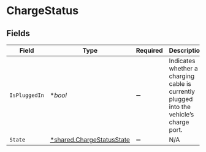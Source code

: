 # ChargeStatus


## Fields

| Field                                                                                   | Type                                                                                    | Required                                                                                | Description                                                                             | Example                                                                                 |
| --------------------------------------------------------------------------------------- | --------------------------------------------------------------------------------------- | --------------------------------------------------------------------------------------- | --------------------------------------------------------------------------------------- | --------------------------------------------------------------------------------------- |
| `IsPluggedIn`                                                                           | **bool*                                                                                 | :heavy_minus_sign:                                                                      | Indicates whether a charging cable is currently plugged into the vehicle’s charge port. | true                                                                                    |
| `State`                                                                                 | [*shared.ChargeStatusState](../../models/shared/chargestatusstate.md)                   | :heavy_minus_sign:                                                                      | N/A                                                                                     | FULLY_CHARGED                                                                           |